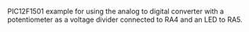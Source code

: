 PIC12F1501 example for using the analog to digital converter with a potentiometer as a voltage divider connected to RA4 and an LED to RA5.
